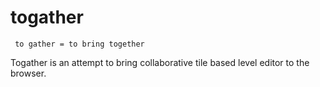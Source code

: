 togather
========
` to gather = to bring together`

Togather is an attempt to bring collaborative tile based level editor to the browser.
